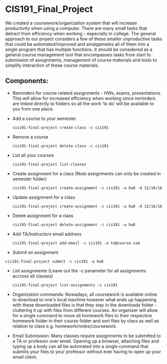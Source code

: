 # CIS191_Final_Project

We created a coursework/organization system that will increase productivity when using a computer. There are many small tasks that detract from efficiency when working - especially in college. The general approach to our project considers a few of these smaller unproductive tasks that could be automated/improved and amalgamates all of them into a single program that has multiple functions. It should be considered as a general course management tool that encompasses tasks from start to submission of assignments, management of course materials and tools to simplify interaction of these course materials.


## Components:

- Reminders for course related assignments - HWs, exams, presentations. This will allow for increased efficiency when working since reminders are linked directly to folders so all the work ‘to do’ will be available to you from one place.

- Add a course to your semester

  ```
  cis191-final-project create-class -c cis191
  ```

- Remove a course

  ```
  cis191-final-project delete-class -c cis191
  ```

- List all your courses

  ```
  cis191-final-project list-classes
  ```

- Create assignment for a class (Note assignments can only be created in semester folder)
  ```
  cis191-final-project create-assignment -c cis191 -a hw8 -d 12/16/16
  ```
  
- Update assignment for a class

  ```
  cis191-final-project create-assignment -c cis191 -a hw8 -d 12/16/16
  ```
  
- Delete assignment for a class

  ```
  cis191-final-project delete-assignment -c cis191 -a hw8
  ```
  
- Add TA/Instructors email address
  ```
  cis191-final-project add-email -c cis191 -e ta@course.com
  ```
  
 - Submit an assignment
  ```
  cis191-final-project submit -c cis191 -a hw8
  ```
  
- List assignments (Leave out the -c parameter for all assignments accross all classes)
  ```
  cis191-final-project list-assignments -c cis191 
  ```

- Organization commands: Nowadays, all coursework is available online to download to one's local machine however what ends up happening with these downloaded files is that they stay in the downloads folder - cluttering it up with files from different courses. An organizer will allow for a single command to move all homework files to their respective homework folder in their course folder and sort files by class as well as relation to class e.g. homework/notes/coursework. 

- Email Submission: Many classes require assignments to be submitted to a TA or professor over email. Opening up a browser, attaching files and typing up a body can all be automated into a single command that submits your files to your professor without ever having to open up your email client. 
